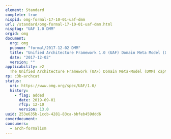 ```yaml
---
element: Standard
complete: true
nispid: omg-formal-17-10-01-uaf-dmm
url: /standard/omg-formal-17-10-01-uaf-dmm.html
nisptag: "UAF 1.0 DMM"
orgid: omg
document:
  org: omg
  pubnum: "formal/2017-12-02 DMM"
  title: "Unified Architecture Framework 1.0 (UAF) Domain Meta Model (DMM)"
  date: "2017-12-02"
  version: ""
applicability: >2
  The Unified Architecture Framework (UAF) Domain Meta-Model (DMM) captures the concepts, relationships, and viewpoints that specify the Unified Architecture Framework Profile (UAFP). As well as providing the DMM for the UAFP, it is intended to provided a non-implementation specific metamodel for those non-UML or SysML tool vendors who may wish to implement the UAF.
rp: c3b-archcat
status:
  uri: https://www.omg.org/spec/UAF/1.0/
  history: 
    - flag: added
      date: 2019-09-01
      rfcp: 12-10
      version: 13.0
uuid: 253e635b-1ccb-4281-83ca-bbfeb459ddd6
coverdocument:
consumers:
  - arch-formalism
---
```

